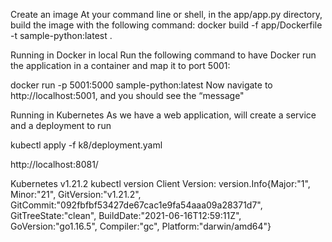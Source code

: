 Create an image
At your command line or shell, in the app/app.py directory, build the image with the following command:
docker build -f app/Dockerfile -t sample-python:latest .



Running in Docker in local
Run the following command to have Docker run the application in a container and map it to port 5001:

docker run -p 5001:5000 sample-python:latest
Now navigate to http://localhost:5001, and you should see the “message"


Running in Kubernetes
As we have a web application,  will create a service and a deployment to run

kubectl apply -f k8/deployment.yaml

http://localhost:8081/



Kubernetes   v1.21.2
kubectl version
Client Version: version.Info{Major:"1", Minor:"21", GitVersion:"v1.21.2", GitCommit:"092fbfbf53427de67cac1e9fa54aaa09a28371d7", GitTreeState:"clean", BuildDate:"2021-06-16T12:59:11Z", GoVersion:"go1.16.5", Compiler:"gc", Platform:"darwin/amd64"}